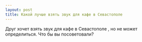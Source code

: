 ```yaml
---
layout: post 
title: Какой лучше взять звук для кафе в Севастополе 
--- 
```

Друг хочет взять звук для кафе в Севастополе , но не может определиться. Что бы вы посоветовали?